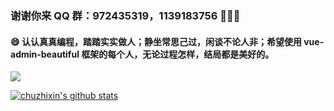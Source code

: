 ### 谢谢你来 QQ 群：972435319，1139183756 👋👋👋

#### 😄 认认真真编程，踏踏实实做人；静坐常思己过，闲谈不论人非；希望使用 vue-admin-beautiful 框架的每个人，无论过程怎样，结局都是美好的。

[![](https://img.shields.io/github/stars/chuzhixin/vue-admin-beautiful?style=flat-square&label=Stars&logo=github)](https://github.com/chuzhixin/vue-admin-beautiful)


[![chuzhixin's github stats](https://github-readme-stats.vercel.app/api?username=chuzhixin)](https://github.com/chuzhixin/vue-admin-beautiful)
